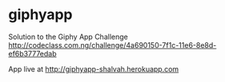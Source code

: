 # giphyapp
Solution to the Giphy App Challenge http://codeclass.com.ng/challenge/4a690150-7f1c-11e6-8e8d-ef6b3777edab

App live at http://giphyapp-shalvah.herokuapp.com
